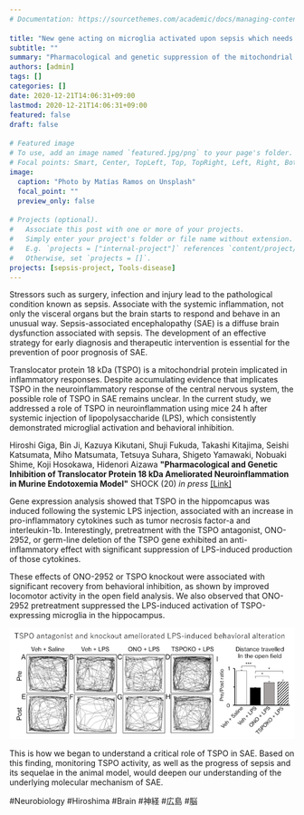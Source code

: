 ```yaml
---
# Documentation: https://sourcethemes.com/academic/docs/managing-content/

title: "New gene acting on microglia activated upon sepsis which needs critical care medicine."
subtitle: ""
summary: "Pharmacological and genetic suppression of the mitochondrial protein rescues the sepsis-associated brain damage"
authors: [admin]
tags: []
categories: []
date: 2020-12-21T14:06:31+09:00
lastmod: 2020-12-21T14:06:31+09:00
featured: false
draft: false

# Featured image
# To use, add an image named `featured.jpg/png` to your page's folder.
# Focal points: Smart, Center, TopLeft, Top, TopRight, Left, Right, BottomLeft, Bottom, BottomRight.
image:
  caption: "Photo by Matías Ramos on Unsplash"
  focal_point: ""
  preview_only: false

# Projects (optional).
#   Associate this post with one or more of your projects.
#   Simply enter your project's folder or file name without extension.
#   E.g. `projects = ["internal-project"]` references `content/project/deep-learning/index.md`.
#   Otherwise, set `projects = []`.
projects: [sepsis-project, Tools-disease]
---
```


Stressors such as surgery, infection and injury lead to the pathological condition known as sepsis. Associate with the systemic inflammation, not only the visceral organs but the brain starts to respond and behave in an unusual way. Sepsis-associated encephalopathy (SAE) is a diffuse brain dysfunction associated with sepsis. The development of an effective strategy for early diagnosis and therapeutic intervention is essential for the prevention of poor prognosis of SAE. 

Translocator protein 18 kDa (TSPO) is a mitochondrial protein implicated in inflammatory responses. Despite accumulating evidence that implicates TSPO in the neuroinflammatory response of the central nervous system, the possible role of TSPO in SAE remains unclear. In the current study, we addressed a role of TSPO in neuroinflammation using mice 24 h after systemic injection of lipopolysaccharide (LPS), which consistently demonstrated microglial activation and behavioral inhibition. 

Hiroshi Giga, Bin Ji, Kazuya Kikutani, Shuji Fukuda, Takashi Kitajima, Seishi Katsumata, Miho Matsumata, Tetsuya Suhara, Shigeto Yamawaki, Nobuaki Shime, Koji Hosokawa, Hidenori Aizawa __"Pharmacological and Genetic Inhibition of Translocator Protein 18 kDa Ameliorated Neuroinflammation in Murine Endotoxemia Model"__ SHOCK (20) _in press_
[[Link]](http://10.1097/SHK.0000000000001703)

Gene expression analysis showed that TSPO in the hippomcapus was induced following the systemic LPS injection, associated with an increase in pro-inflammatory cytokines such as tumor necrosis factor-a and interleukin-1b. Interestingly, pretreatment with the TSPO antagonist, ONO-2952, or germ-line deletion of the TSPO gene exhibited an anti-inflammatory effect with significant suppression of LPS-induced production of those cytokines. 

These effects of ONO-2952 or TSPO knockout were associated with significant recovery from behavioral inhibition, as shown by improved locomotor activity in the open field analysis. We also observed that ONO-2952 pretreatment suppressed the LPS-induced activation of TSPO-expressing microglia in the hippocampus. 

![TSPO suppression improved behavioral alteration with systemic inflammation](behaviors.png)

This is how we began to understand a critical role of TSPO in SAE. Based on this finding, monitoring TSPO activity, as well as the progress of sepsis and its sequelae in the animal model, would deepen our understanding of the underlying molecular mechanism of SAE.

#Neurobiology #Hiroshima #Brain #神経 #広島 #脳